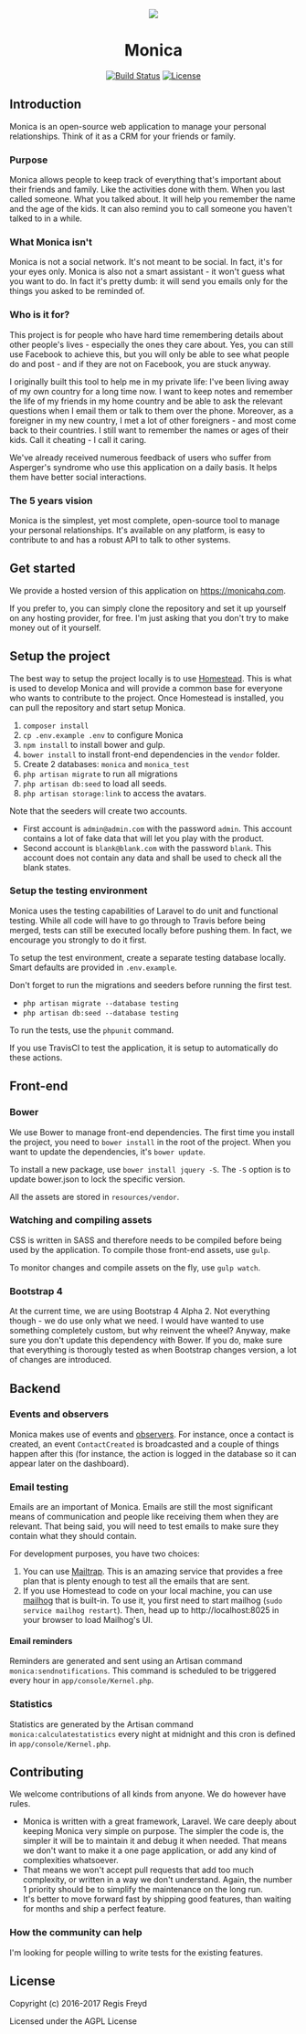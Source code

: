 <p align="center"><img src="https://app.monicahq.com/img/small-logo.png"></p>
<h1 align="center">Monica</h1>

<p align="center">
<a href="https://travis-ci.org/monicahq/monica"><img src="https://travis-ci.org/monicahq/monica.svg?branch=master" alt="Build Status"></a>
<a href="https://github.com/djaiss/monica/blob/master/LICENSE"><img src="https://img.shields.io/badge/License-AGPL-blue.svg" alt="License"></a>
</p>

## Introduction

Monica is an open-source web application to manage your personal relationships.
Think of it as a CRM for your friends or family.

### Purpose

Monica allows people to keep track of everything that's important about their
friends and family. Like the activities done with them.
When you last called someone. What you talked about. It will help you remember
the name and the age of the kids. It can also remind you to call someone you
haven't talked to in a while.

### What Monica isn't

Monica is not a social network. It's not meant to be social. In fact, it's for
your eyes only. Monica is also not a smart assistant - it won't guess what you
want to do. In fact it's pretty dumb: it will send you emails only for the things
you asked to be reminded of.

### Who is it for?

This project is for people who have hard time remembering details about other
people's lives - especially the ones they care about. Yes, you can still use
Facebook to achieve this, but you will only be able to see what people do and
post - and if they are not on Facebook, you are stuck anyway.

I originally built this tool to help me in my private life: I've been living
away of my own country for a long time now. I want to keep notes and remember
the life of my friends in my home country and be able to ask the relevant
questions when I email them or talk to them over the phone. Moreover, as a
foreigner in my new country, I met a lot of other foreigners - and most come
back to their countries. I still want to remember the names or ages of their
kids. Call it cheating - I call it caring.

We've already received numerous feedback of users who suffer from Asperger's
syndrome who use this application on a daily basis. It helps them have better
social interactions.

### The 5 years vision

Monica is the simplest, yet most complete, open-source tool to manage your
personal relationships. It's available on any platform, is easy to contribute to
and has a robust API to talk to other systems.

## Get started

We provide a hosted version of this application on https://monicahq.com.

If you prefer to, you can simply clone the repository and set it up yourself on
any hosting provider, for free. I'm just asking that you don't try to make
money out of it yourself.

## Setup the project

The best way to setup the project locally is to use [Homestead](https://laravel.com/docs/5.3/homestead).
This is what is used to develop Monica and will provide a common base for
everyone who wants to contribute to the project. Once Homestead is installed,
you can pull the repository and start setup Monica.

1. `composer install`
1. `cp .env.example .env` to configure Monica
1. `npm install` to install bower and gulp.
1. `bower install` to install front-end dependencies in the `vendor` folder.
1. Create 2 databases: `monica` and `monica_test`
1. `php artisan migrate` to run all migrations
1. `php artisan db:seed` to load all seeds.
1. `php artisan storage:link` to access the avatars.

Note that the seeders will create two accounts.

* First account is `admin@admin.com` with the password `admin`. This account
contains a lot of fake data that will let you play with the product.
* Second account is `blank@blank.com` with the password `blank`. This account
does not contain any data and shall be used to check all the blank states.

### Setup the testing environment

Monica uses the testing capabilities of Laravel to do unit and functional
testing. While all code will have to go through to Travis before being merged,
tests can still be executed locally before pushing them. In fact, we encourage
you strongly to do it first.

To setup the test environment, create a separate testing database locally. Smart
defaults are provided in `.env.example`.

Don't forget to run the migrations and seeders before running the first test.

* `php artisan migrate --database testing`
* `php artisan db:seed --database testing`

To run the tests, use the `phpunit` command.

If you use TravisCI to test the application, it is setup to automatically do
these actions.

## Front-end

### Bower

We use Bower to manage front-end dependencies. The first time you install the
project, you need to `bower install` in the root of the project. When you want
to update the dependencies, it's `bower update`.

To install a new package, use `bower install jquery -S`. The `-S` option is to
update bower.json to lock the specific version.

All the assets are stored in `resources/vendor`.

### Watching and compiling assets

CSS is written in SASS and therefore needs to be compiled before being used by
the application. To compile those front-end assets, use `gulp`.

To monitor changes and compile assets on the fly, use `gulp watch`.

### Bootstrap 4

At the current time, we are using Bootstrap 4 Alpha 2. Not everything though -
we do use only what we need. I would have wanted to use something completely
custom, but why reinvent the wheel? Anyway, make sure you don't update this
dependency with Bower. If you do, make sure that everything is thorougly tested
as when Bootstrap changes version, a lot of changes are introduced.

## Backend

### Events and observers

Monica makes use of events and [observers](https://laravel.com/docs/5.4/eloquent#observers).
For instance, once a contact is created, an event `ContactCreated` is
broadcasted and a couple of things happen after this (for instance, the action
is logged in the database so it can appear later on the dashboard).

### Email testing

Emails are an important of Monica. Emails are still the most significant means
of communication and people like receiving them when they are relevant. That
being said, you will need to test emails to make sure they contain what they
should contain.

For development purposes, you have two choices:
1. You can use [Mailtrap](https://mailtrap.io/). This is an amazing service that
provides a free plan that is plenty enough to test all the emails that are sent.
1. If you use Homestead to code on your local machine, you can use
[mailhog](https://github.com/mailhog/MailHog) that is built-in. To use it, you
first need to start mailhog (`sudo service mailhog restart`). Then, head up to
http://localhost:8025 in your browser to load Mailhog's UI.

#### Email reminders

Reminders are generated and sent using an Artisan command
`monica:sendnotifications`. This command is scheduled to be triggered every hour
in `app/console/Kernel.php`.

### Statistics

Statistics are generated by the Artisan command `monica:calculatestatistics`
every night at midnight and this cron is defined in `app/console/Kernel.php`.

## Contributing

We welcome contributions of all kinds from anyone. We do however have rules.

* Monica is written with a great framework, Laravel. We care deeply about
keeping Monica very simple on purpose. The simpler the code is, the simpler it
will be to maintain it and debug it when needed. That means we don't want to
make it a one page application, or add any kind of complexities whatsoever.
* That means we won't accept pull requests that add too much complexity, or
written in a way we don't understand. Again, the number 1 priority should be to
simplify the maintenance on the long run.
* It's better to move forward fast by shipping good features, than waiting for
months and ship a perfect feature.

### How the community can help

I'm looking for people willing to write tests for the existing features.

## License

Copyright (c) 2016-2017 Regis Freyd

Licensed under the AGPL License
